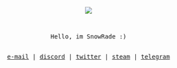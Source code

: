 </br></br>
<p align="center">
<img src="https://cdn.discordapp.com/emojis/821461067728814130.png?v=1"/>
</p>

 </br>
<p align="center">
<samp>
Hello, im SnowRade :)
</samp>
</br></br>
</p>
<samp>
<p align="center">
<a href="snowrade@protonmail.com">e-mail</a> | <a href="https://discord.com/users/814979372918112256/">discord</a> | <a href="https://twitter.com/SnowRade_">twitter</a> | <a href="https://steamcommunity.com/id/SnowRade/">steam</a> | <a href="https://t.me/SnowRade">telegram</a>
</p>

